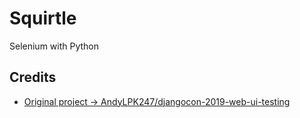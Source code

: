 # Squirtle
Selenium with Python

## Credits
* [Original project -> AndyLPK247/djangocon-2019-web-ui-testing](https://github.com/AndyLPK247/djangocon-2019-web-ui-testing)